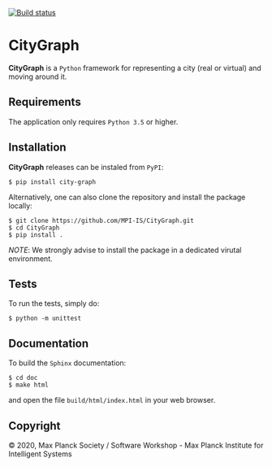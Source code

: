 [![Build status](https://raw.githubusercontent.com/MPI-IS-BambooAgent/sw_badges/master/badges/plans/citygraph/tag.svg?sanitize=true)](https://github.com/MPI-IS-BambooAgent/sw_badges)

CityGraph
=========

**CityGraph** is a `Python` framework for representing a city (real or virtual) and moving around it.

Requirements
------------

The application only requires `Python 3.5` or higher.

Installation
------------

**CityGraph** releases can be instaled from `PyPI`:

```
$ pip install city-graph
```

Alternatively, one can also clone the repository and install the package locally:

```
$ git clone https://github.com/MPI-IS/CityGraph.git
$ cd CityGraph
$ pip install .
```

*NOTE*: We strongly advise to install the package in a dedicated virutal environment.

Tests
-----

To run the tests, simply do:

```
$ python -m unittest
```

Documentation
-------------

To build the `Sphinx` documentation:

```
$ cd doc
$ make html
```
and open the file `build/html/index.html` in your web browser.

Copyright
---------
© 2020, Max Planck Society / Software Workshop - Max Planck Institute for Intelligent Systems
